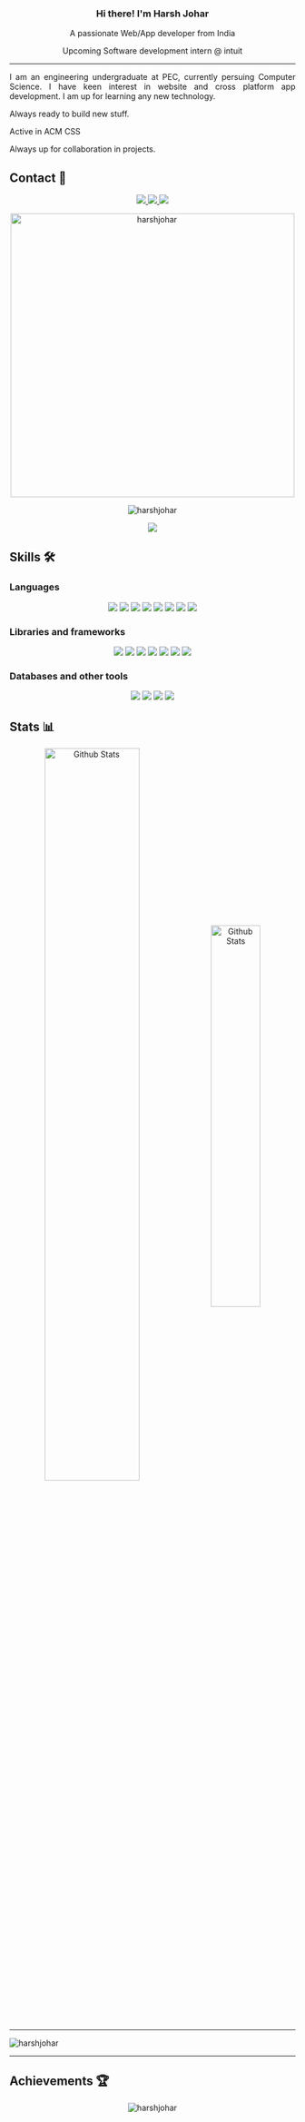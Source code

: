 <div>
    <h3 align="center" font-size="24"> Hi there! I'm Harsh Johar </h3>
    <p align="center">A passionate Web/App developer from India</p>
    <p align="center">Upcoming Software development intern @ intuit</p>
</div>

---

<p align="justify"> I am an engineering undergraduate at PEC, currently persuing Computer Science. I have keen interest in website and cross platform app development. I am up for learning any new technology. </p>
<p>Always ready to build new stuff.</p>
<p>Active in ACM CSS</p>
<p>Always up for collaboration in projects.</p>

<!-- Connect -->
<h2 align="left">Contact 🔗</h2>

<p align="center">
    <a href="https://www.linkedin.com/in/harshjohar/">
        <img src="https://img.shields.io/badge/LinkedIn-blue?style=for-the-badge&logo=linkedin&labelColor=blue">
    </a>
    <a href="https://www.instagram.com/harsh.johar">
        <img src="https://img.shields.io/badge/instagram-E2118C?style=for-the-badge&logo=instagram&logoColor=white">
    </a>
    <a href="mailto:hpsj3112@gmail.com">
        <img src="https://img.shields.io/badge/gmail-red?style=for-the-badge&logo=gmail&logoColor=white">
    </a>
</p>


<p align ="center">     
    <img width="500"  src="https://github-readme-streak-stats.herokuapp.com/?user=harshjohar&theme=highcontrast" alt="harshjohar" />    
</p>

<p align="center"> <img src="https://komarev.com/ghpvc/?username=harshjohar&label=Profile%20views&color=0e75b6&style=for-the-badge" alt="harshjohar" /> </p>

<a href="https://wakatime.com/@7453b1a6-b1f3-42a7-9f52-27c157de24dc">
<p align="center">
<img src="https://wakatime.com/badge/user/7453b1a6-b1f3-42a7-9f52-27c157de24dc.svg">
</p>
</a>

<!-- Skills -->
<h2> Skills 🛠️ </h2>

<h3> Languages </h3>    
<p align="center">
        <img src="https://img.shields.io/badge/C%2B%2B-00599C?style=for-the-badge&logo=c%2B%2B&logoColor=white">    
        <img src="https://img.shields.io/badge/HTML5-E34F26?style=for-the-badge&logo=html5&logoColor=white">
        <img src="https://img.shields.io/badge/CSS3-1572B6?style=for-the-badge&logo=css3&logoColor=white">
        <img src="https://img.shields.io/badge/JavaScript-323330?style=for-the-badge&logo=javascript&logoColor=F7DF1E"> 
        <img src="https://img.shields.io/badge/Typescript-20232A?style=for-the-badge&logo=typescript&logoColor=00599f"> 
        <img src="https://img.shields.io/badge/Python-FFD43B?style=for-the-badge&logo=python&logoColor=blue">
        <img src="https://img.shields.io/badge/Dart-003d80?style=for-the-badge&logo=Dart&logoColor=white">
        <img src="https://img.shields.io/badge/Markdown-000000?style=for-the-badge&logo=markdown&logoColor=white">
</p>
<h3> Libraries and frameworks </h3>
<p align="center">
       <img src="https://img.shields.io/badge/React-20232A?style=for-the-badge&logo=react&logoColor=61DAFB">
       <img src="https://img.shields.io/badge/Node.js-339933?style=for-the-badge&logo=nodedotjs&logoColor=white">
       <img src="https://img.shields.io/badge/Express.js-000000?style=for-the-badge&logo=express&logoColor=white">
       <img src="https://img.shields.io/badge/Flutter-0785fa?style=for-the-badge&logo=flutter&logoColor=white">
       <img src="https://img.shields.io/badge/Bootstrap-563D7C?style=for-the-badge&logo=bootstrap&logoColor=white">        
       <img src="https://img.shields.io/badge/Tailwind_css-4a7e7b?style=for-the-badge&logo=tailwindcss&logoColor=white">        
       <img src="https://img.shields.io/badge/React_native-20232A?style=for-the-badge&logo=react&logoColor=61DAFB">        
</p>
<h3> Databases and other tools </h3>
<p align="center">
       <img src="https://img.shields.io/badge/Docker-005C84?style=for-the-badge&logo=docker&logoColor=white">
       <img src="https://img.shields.io/badge/MongoDB-D9EAD3?style=for-the-badge&logo=mongodb&logoColor=whitee">
       <img src="https://img.shields.io/badge/MySQL-005C84?style=for-the-badge&logo=mysql&logoColor=white">
       <img src="https://img.shields.io/badge/Visual_Studio_Code-0078D4?style=for-the-badge&logo=visual%20studio%20code&logoColor=white">

</p>

<!-- Statistics -->
<h2 align="left">Stats 📊</h2>
<div align="center">
    <img src="https://github-readme-stats.vercel.app/api?username=harshjohar&show_icons=true&theme=github_dark&include_all_commits=true" width=57.5% alt="Github Stats" align="center">
    <img src="https://github-readme-stats.vercel.app/api/top-langs/?username=harshjohar&theme=github_dark&langs_count=6&hide=jupyter%20notebook,html&layout=compact" width=41.5% alt="Github Stats" align="center">
</div>
<!-- <img align="center" src="https://activity-graph.herokuapp.com/graph?username=harshjohar&theme=react-dark" alt="harshjohar" /> -->

<hr>

<img align="center" src="https://github-readme-stats.vercel.app/api/wakatime?username=harshjohar&layout=compact&theme=dracula" alt="harshjohar">

<hr>

<!-- Achievements -->
<h2 align="left">Achievements 🏆</h2>
<p align = "center"> <img src="https://github-profile-trophy.vercel.app/?username=harshjohar&theme=darkhub" alt="harshjohar" /> </p>

<!--START_SECTION:waka-->
<!--END_SECTION:waka-->
